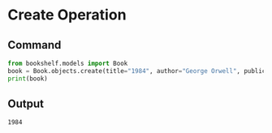 # Create Operation

## Command
```python
from bookshelf.models import Book
book = Book.objects.create(title="1984", author="George Orwell", publication_year=1949)
print(book)
```

## Output
```
1984
```
